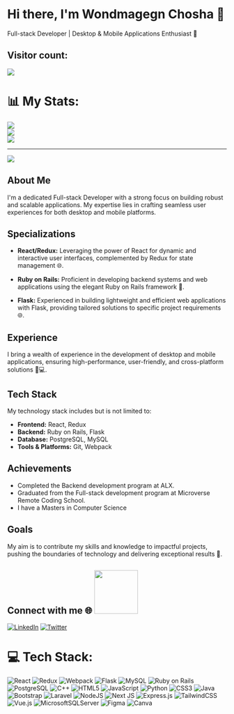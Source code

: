 # Hi there, I'm Wondmagegn Chosha 👋 

<p align="left"> 
  Full-stack Developer | Desktop & Mobile Applications Enthusiast 🚀<br>
</p>

## Visitor count: <br>
  <img src="https://profile-counter.glitch.me/wacoo/count.svg" /><br>
# 📊 My Stats:
![](https://github-readme-stats.vercel.app/api?username=wacoo&theme=react&hide_border=false&include_all_commits=true&count_private=true)<br/>
![](https://github-readme-streak-stats.herokuapp.com/?user=wacoo&theme=react&hide_border=false)<br/>
![](https://github-readme-stats.vercel.app/api/top-langs/?username=wacoo&theme=react&hide_border=false&include_all_commits=true&count_private=true&layout=compact)

---
[![](https://visitcount.itsvg.in/api?id=mulugithub&icon=0&color=0)](https://visitcount.itsvg.in)

## About Me

I'm a dedicated Full-stack Developer with a strong focus on building robust and scalable applications. My expertise lies in crafting seamless user experiences for both desktop and mobile platforms. 

## Specializations

- **React/Redux:** Leveraging the power of React for dynamic and interactive user interfaces, complemented by Redux for state management 🌐.
  
- **Ruby on Rails:** Proficient in developing backend systems and web applications using the elegant Ruby on Rails framework 💎.

- **Flask:** Experienced in building lightweight and efficient web applications with Flask, providing tailored solutions to specific project requirements 🌐.

## Experience

I bring a wealth of experience in the development of desktop and mobile applications, ensuring high-performance, user-friendly, and cross-platform solutions 📱💻.

## Tech Stack

My technology stack includes but is not limited to:

- **Frontend:** React, Redux
- **Backend:** Ruby on Rails, Flask
- **Database:** PostgreSQL, MySQL
- **Tools & Platforms:** Git, Webpack

## Achievements

- Completed the Backend development program at ALX.
- Graduated from the Full-stack development program at Microverse Remote Coding School.
- I have a Masters in Computer Science

## Goals

My aim is to contribute my skills and knowledge to impactful projects, pushing the boundaries of technology and delivering exceptional results 🎯.

## Connect  with me 🌐 <img src='https://raw.githubusercontent.com/ShahriarShafin/ShahriarShafin/main/Assets/handshake.gif' width="100px">
[![LinkedIn](https://img.shields.io/badge/LinkedIn-%230077B5.svg?logo=linkedin&logoColor=white)](https://linkedin.com/in/wondmagegn-abriham-b867289a) 
[![Twitter](https://img.shields.io/badge/Twitter-%230077B5.svg?logo=twitter&logoColor=white)](https://twitter.com/wabaham9) 

# 💻 Tech Stack:
![React](https://img.shields.io/badge/React-%2320232a.svg?style=flat-square&logo=react&logoColor=%2361DAFB) ![Redux](https://img.shields.io/badge/Redux-%23764ABC.svg?style=flat-square&logo=redux&logoColor=white) ![Webpack](https://img.shields.io/badge/Webpack-%238DD6F9.svg?style=flat-square&logo=webpack&logoColor=white) 
![Flask](https://img.shields.io/badge/Flask-%23000.svg?style=flat-square&logo=flask&logoColor=white) ![MySQL](https://img.shields.io/badge/MySQL-%2300758F.svg?style=flat-square&logo=mysql&logoColor=white) 
![Ruby on Rails](https://img.shields.io/badge/Ruby%20on%20Rails-%23CC0000.svg?style=flat-square&logo=ruby-on-rails&logoColor=white) ![PostgreSQL](https://img.shields.io/badge/PostgreSQL-%23336791.svg?style=flat-square&logo=postgresql&logoColor=white)
![C++](https://img.shields.io/badge/C++-%2300599C.svg?style=flat-square&logo=c%2B%2B&logoColor=white) ![HTML5](https://img.shields.io/badge/HTML5-%23E34F26.svg?style=flat-square&logo=html5&logoColor=white) ![JavaScript](https://img.shields.io/badge/JavaScript-%23323330.svg?style=flat-square&logo=javascript&logoColor=%23F7DF1E) ![Python](https://img.shields.io/badge/Python-3670A0?style=flat-square&logo=python&logoColor=ffdd54)
![CSS3](https://img.shields.io/badge/CSS3-%231572B6.svg?style=flat-square&logo=css3&logoColor=white) ![Java](https://img.shields.io/badge/Java-%23ED8B00.svg?style=flat-square&logo=java&logoColor=white)
![Bootstrap](https://img.shields.io/badge/Bootstrap-%23563D7C.svg?style=flat-square&logo=bootstrap&logoColor=white) ![Laravel](https://img.shields.io/badge/Laravel-%23FF2D20.svg?style=flat-square&logo=laravel&logoColor=white) ![NodeJS](https://img.shields.io/badge/Node.js-6DA55F?style=flat-square&logo=node.js&logoColor=white) 
![Next JS](https://img.shields.io/badge/Next-black?style=flat-square&logo=next.js&logoColor=white) ![Express.js](https://img.shields.io/badge/Express.js-%23404d59.svg?style=flat-square&logo=express&logoColor=%2361DAFB) 
![TailwindCSS](https://img.shields.io/badge/TailwindCSS-%2338B2AC.svg?style=flat-square&logo=tailwind-css&logoColor=white) ![Vue.js](https://img.shields.io/badge/Vue.js-%2335495e.svg?style=flat-square&logo=vuedotjs&logoColor=%234FC08D) 
![MicrosoftSQLServer](https://img.shields.io/badge/Microsoft%20SQL%20Server-CC2927?style=flat-square&logo=microsoft%20sql%20server&logoColor=white) 
![Figma](https://img.shields.io/badge/Figma-%23F24E1E.svg?style=flat-square&logo=figma&logoColor=white) ![Canva](https://img.shields.io/badge/Canva-%2300C4CC.svg?style=flat-square&logo=Canva&logoColor=white)
